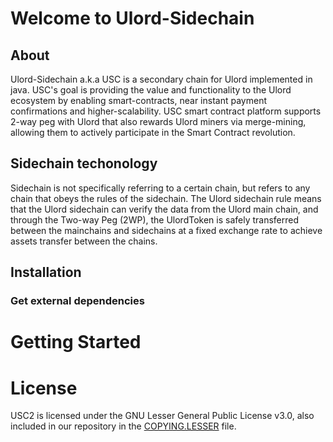 # Welcome to Ulord-Sidechain

## About
Ulord-Sidechain a.k.a USC is a secondary chain for Ulord implemented in java. USC's goal is providing the value and functionality to the Ulord ecosystem by enabling smart-contracts, near instant payment confirmations and higher-scalability. USC  smart contract platform  supports 2-way peg with Ulord that also rewards Ulord miners via merge-mining, allowing them to actively participate in the Smart Contract revolution.
 

## Sidechain techonology  
Sidechain is not specifically referring to a certain chain, but refers to any chain that obeys the rules of the sidechain. The Ulord sidechain rule means that the Ulord sidechain can verify the data from the Ulord main chain, and through the Two-way Peg (2WP), the UlordToken is safely transferred between the mainchains and sidechains at a fixed exchange rate to achieve assets transfer between the chains.  


## Installation 


### Get external dependencies


# Getting Started

# License
USC2 is licensed under the GNU Lesser General Public License v3.0, also included in our repository in the [COPYING.LESSER](https://github.com/UlordChain/Ulord-Sidechain/blob/master/COPYING.LESSER) file.
